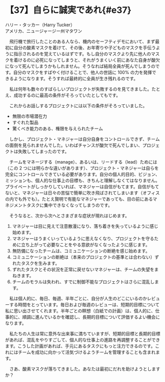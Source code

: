 # 【37】自らに誠実であれ{#e37}

<div class="author">ハリー・タッカー（Harry Tucker）</div>
<div class="author_address">アメリカ、ニュージャージー州マタワン</div>

　飛行機で旅行したことのある人なら、機内のセーフティデモにおいて、まず最初に自分の酸素マスクを着けて、その後、お年寄りや子どものマスクを手伝うように指示されるのを覚えているはずです。もし自分のマスクより先に他人のマスクを着けるのに必死になってしまうと、それがうまくいく前にあなた自身が酸欠になって死んでしまうかもしれません。そうなれば結局全員が死んでしまうのです。自分のマスクをすばやく付けることで、他人の世話に 100% の力を発揮できるようになります。そうすれば最終的に全員が生き残れるのです。

　私は何年も数々のすばらしいプロジェクトが失敗するのを見てきました。たとえ、成功するのに最高の条件がそろっていたとしてもです。

　これからお話しするプロジェクトには以下の条件がそろっていました。

* 無限の市場潜在力
* すぐれた製品
* 驚くべき能力のある、権限を与えられたチーム

　しかし、プロジェクト・マネジャーは自分自身をコントロールできず、チームの面倒を見られませんでした。いわばチャンスが酸欠で死んでしまい、プロジェクトは失敗してしまったのです。

　チームをマネージする（manage）、あるいは、リードする（lead）ためには（この 2 つには明らかな違いがあります）、プロジェクト・マネジャーは自らを完全にコントロールできている必要があります。自分の個人的目的、ビジョン、ミッションも、個人的な仕事上の目標も、きちんと理解しなくてはなりません。プライベートがしっかりしていれば、マネジャーは自信がもてます。自信がもてないと、マネジャーは日々の苦悩で簡単に吹き飛ばされてしまいます（オフィスの内でも外でも）。たとえ賢明で有能なマネジャーであっても、目の前にあるマネジメントタスクに集中できなくなってしまうのです。

　そうなると、次から次へとさまざまな症状が現れはじめます。

1. マネジャーは目に見えて注意散漫になり、落ち着きを失っているように感じ始めます。
2. マネジャーはうまくいっているように思えなくなり、プロジェクトを守るために立ち上がって必要なことをやる意欲がなくなったように感じます。
3. 無防備になったチームは、コミュニケーションの断絶を感じ始めます。
4. コミュニケーションの断絶は（本来のプロジェクトの基準とは合わない）ずれたタスクを生みます。
5. ずれたタスクとその状況を正常に戻せないマネジャーは、チームの失望をまねきます。
6. チームのモラルは失われ、すでに制御不能なプロジェクトはさらに混乱します。

　私は個人的に、毎日、毎週、半年ごとに、自分が人生のどこにいるのかレビューする時間をとっています。毎日および毎週のレビューは、短期的目標について私に思い出させてくれます。半年ごとの瞑想（白紙での計画）は、個人的に、仕事的に、順調に進んでいるかを確認し、長期的目標について評価するよい機会になります。

　私たちの人生は常に意外な出来事に満ちていますが、短期的目標と長期的目標があれば、混乱をやりすごして、個人的な仕事上の進路を再調整することができます。こうした計画があれば、手元にあるタスクにもっと注力できるのです。これにはチームを成功に向かって活気づけるようチームを管理することも含まれます。

　さあ、酸素マスクが落ちてきました。あなたは最初にだれを助けようとしますか？
